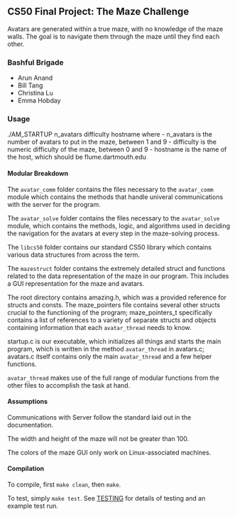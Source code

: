 ## CS50 Final Project: The Maze Challenge

Avatars are generated within a true maze, with no knowledge of the maze walls. 
The goal is to navigate them through the maze until they find each other.

### Bashful Brigade

* Arun Anand
* Bill Tang
* Christina Lu
* Emma Hobday

### Usage

./AM_STARTUP n_avatars difficulty hostname
where
	- n_avatars is the number of avatars to put in the maze, between 1 and 9
	- difficulty is the numeric difficulty of the maze, between 0 and 9
	- hostname is the name of the host, which should be flume.dartmouth.edu

#### Modular Breakdown
The `avatar_comm` folder contains the files necessary to the `avatar_comm` module
which contains the methods that handle univeral communications with the server
for the program.

The `avatar_solve` folder contains the files necessary to the `avatar_solve`
module, which contains the methods, logic, and algorithms used in deciding
the navigation for the avatars at every step in the maze-solving process.

The `libcs50` folder contains our standard CS50 library which contains various
data structures from across the term.

The `mazestruct` folder contains the extremely detailed struct and functions
related to the data representation of the maze in our program. This includes
a GUI representation for the maze and avatars.

The root directory contains amazing.h, which was a provided reference for structs
and consts. The maze_pointers file contains several other structs crucial
to the functioning of the program; maze_pointers_t specifically contains a list
of references to a variety of separate structs and objects containing
information that each `avatar_thread` needs to know.

startup.c is our executable, which initializes all things and starts the main
program, which is written in the method `avatar_thread` in avatars.c; avatars.c
itself contains only the main `avatar_thread` and a few helper functions. 

`avatar_thread` makes use of the full range of modular functions from the
other files to accomplish the task at hand.

#### Assumptions
Communications with Server follow the standard laid out in the documentation.

The width and height of the maze will not be greater than 100.

The colors of the maze GUI only work on Linux-associated machines.

#### Compilation

To compile, first `make clean`, then `make`.

To test, simply `make test`.
See [TESTING](TESTING.md) for details of testing and an example test run.
